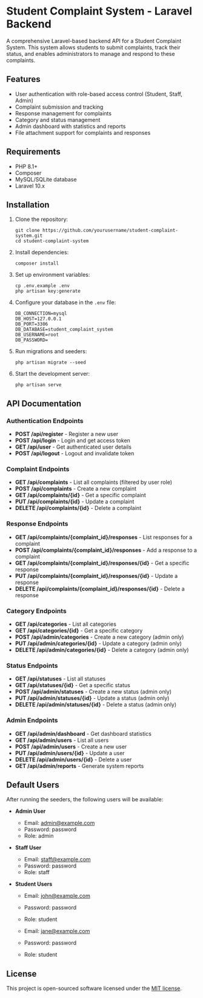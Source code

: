 # Student Complaint System - Laravel Backend

A comprehensive Laravel-based backend API for a Student Complaint System. This system allows students to submit complaints, track their status, and enables administrators to manage and respond to these complaints.

## Features

- User authentication with role-based access control (Student, Staff, Admin)
- Complaint submission and tracking
- Response management for complaints
- Category and status management
- Admin dashboard with statistics and reports
- File attachment support for complaints and responses

## Requirements

- PHP 8.1+
- Composer
- MySQL/SQLite database
- Laravel 10.x

## Installation

1. Clone the repository:
   ```
   git clone https://github.com/yourusername/student-complaint-system.git
   cd student-complaint-system
   ```

2. Install dependencies:
   ```
   composer install
   ```

3. Set up environment variables:
   ```
   cp .env.example .env
   php artisan key:generate
   ```

4. Configure your database in the `.env` file:
   ```
   DB_CONNECTION=mysql
   DB_HOST=127.0.0.1
   DB_PORT=3306
   DB_DATABASE=student_complaint_system
   DB_USERNAME=root
   DB_PASSWORD=
   ```

5. Run migrations and seeders:
   ```
   php artisan migrate --seed
   ```

6. Start the development server:
   ```
   php artisan serve
   ```

## API Documentation

### Authentication Endpoints

- **POST /api/register** - Register a new user
- **POST /api/login** - Login and get access token
- **GET /api/user** - Get authenticated user details
- **POST /api/logout** - Logout and invalidate token

### Complaint Endpoints

- **GET /api/complaints** - List all complaints (filtered by user role)
- **POST /api/complaints** - Create a new complaint
- **GET /api/complaints/{id}** - Get a specific complaint
- **PUT /api/complaints/{id}** - Update a complaint
- **DELETE /api/complaints/{id}** - Delete a complaint

### Response Endpoints

- **GET /api/complaints/{complaint_id}/responses** - List responses for a complaint
- **POST /api/complaints/{complaint_id}/responses** - Add a response to a complaint
- **GET /api/complaints/{complaint_id}/responses/{id}** - Get a specific response
- **PUT /api/complaints/{complaint_id}/responses/{id}** - Update a response
- **DELETE /api/complaints/{complaint_id}/responses/{id}** - Delete a response

### Category Endpoints

- **GET /api/categories** - List all categories
- **GET /api/categories/{id}** - Get a specific category
- **POST /api/admin/categories** - Create a new category (admin only)
- **PUT /api/admin/categories/{id}** - Update a category (admin only)
- **DELETE /api/admin/categories/{id}** - Delete a category (admin only)

### Status Endpoints

- **GET /api/statuses** - List all statuses
- **GET /api/statuses/{id}** - Get a specific status
- **POST /api/admin/statuses** - Create a new status (admin only)
- **PUT /api/admin/statuses/{id}** - Update a status (admin only)
- **DELETE /api/admin/statuses/{id}** - Delete a status (admin only)

### Admin Endpoints

- **GET /api/admin/dashboard** - Get dashboard statistics
- **GET /api/admin/users** - List all users
- **POST /api/admin/users** - Create a new user
- **PUT /api/admin/users/{id}** - Update a user
- **DELETE /api/admin/users/{id}** - Delete a user
- **GET /api/admin/reports** - Generate system reports

## Default Users

After running the seeders, the following users will be available:

- **Admin User**
  - Email: admin@example.com
  - Password: password
  - Role: admin

- **Staff User**
  - Email: staff@example.com
  - Password: password
  - Role: staff

- **Student Users**
  - Email: john@example.com
  - Password: password
  - Role: student

  - Email: jane@example.com
  - Password: password
  - Role: student

## License

This project is open-sourced software licensed under the [MIT license](https://opensource.org/licenses/MIT).